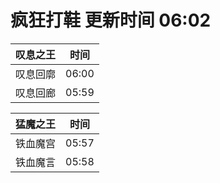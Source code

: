 # 疯狂打鞋 更新时间 06:02

| 叹息之王   | 时间    |
|--------|-------|
| 叹息回廓 | 06:00 |
| 叹息回廊 | 05:59 |

| 猛魔之王   | 时间    |
|--------|-------|
| 铁血魔宫 | 05:57 |
| 铁血魔言 | 05:58 |